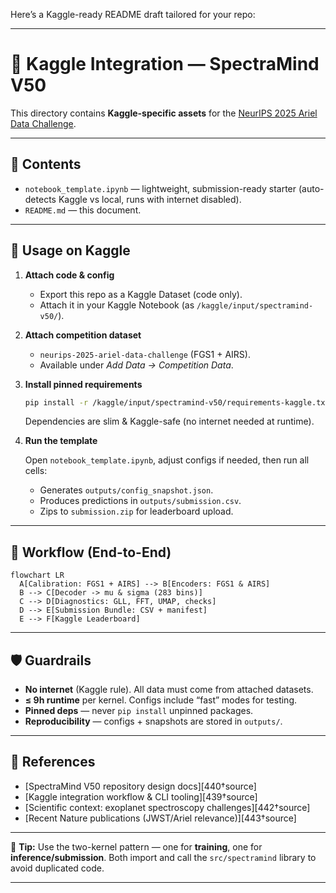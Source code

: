 Here’s a Kaggle-ready README draft tailored for your repo:

---

# 📘 Kaggle Integration — SpectraMind V50

This directory contains **Kaggle-specific assets** for the
[NeurIPS 2025 Ariel Data Challenge](https://www.ralspace.stfc.ac.uk/Pages/ariel-data-challenge-2024.aspx).

---

## 📂 Contents

* `notebook_template.ipynb` — lightweight, submission-ready starter
  (auto-detects Kaggle vs local, runs with internet disabled).
* `README.md` — this document.

---

## 🚀 Usage on Kaggle

1. **Attach code & config**

   * Export this repo as a Kaggle Dataset (code only).
   * Attach it in your Kaggle Notebook (as `/kaggle/input/spectramind-v50/`).

2. **Attach competition dataset**

   * `neurips-2025-ariel-data-challenge` (FGS1 + AIRS).
   * Available under *Add Data → Competition Data*.

3. **Install pinned requirements**

   ```bash
   pip install -r /kaggle/input/spectramind-v50/requirements-kaggle.txt
   ```

   Dependencies are slim & Kaggle-safe (no internet needed at runtime).

4. **Run the template**

   Open `notebook_template.ipynb`, adjust configs if needed, then run all cells:

   * Generates `outputs/config_snapshot.json`.
   * Produces predictions in `outputs/submission.csv`.
   * Zips to `submission.zip` for leaderboard upload.

---

## 🧭 Workflow (End-to-End)

```mermaid
flowchart LR
  A[Calibration: FGS1 + AIRS] --> B[Encoders: FGS1 & AIRS]
  B --> C[Decoder -> mu & sigma (283 bins)]
  C --> D[Diagnostics: GLL, FFT, UMAP, checks]
  D --> E[Submission Bundle: CSV + manifest]
  E --> F[Kaggle Leaderboard]
```

---

## 🛡️ Guardrails

* **No internet** (Kaggle rule). All data must come from attached datasets.
* **≤ 9h runtime** per kernel. Configs include “fast” modes for testing.
* **Pinned deps** — never `pip install` unpinned packages.
* **Reproducibility** — configs + snapshots are stored in `outputs/`.

---

## 🔑 References

* \[SpectraMind V50 repository design docs]\[440†source]
* \[Kaggle integration workflow & CLI tooling]\[439†source]
* \[Scientific context: exoplanet spectroscopy challenges]\[442†source]
* \[Recent Nature publications (JWST/Ariel relevance)]\[443†source]

---

📌 **Tip:** Use the two-kernel pattern — one for **training**, one for **inference/submission**. Both import and call the `src/spectramind` library to avoid duplicated code.

---
